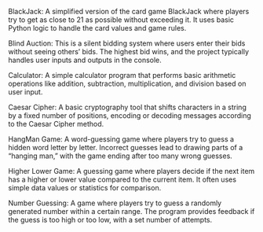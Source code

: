 BlackJack: A simplified version of the card game BlackJack where players try to get as close to 21 as possible without exceeding it. It uses basic Python logic to handle the card values and game rules.

Blind Auction: This is a silent bidding system where users enter their bids without seeing others’ bids. The highest bid wins, and the project typically handles user inputs and outputs in the console.

Calculator: A simple calculator program that performs basic arithmetic operations like addition, subtraction, multiplication, and division based on user input.

Caesar Cipher: A basic cryptography tool that shifts characters in a string by a fixed number of positions, encoding or decoding messages according to the Caesar Cipher method.

HangMan Game: A word-guessing game where players try to guess a hidden word letter by letter. Incorrect guesses lead to drawing parts of a “hanging man,” with the game ending after too many wrong guesses.

Higher Lower Game: A guessing game where players decide if the next item has a higher or lower value compared to the current item. It often uses simple data values or statistics for comparison.

Number Guessing: A game where players try to guess a randomly generated number within a certain range. The program provides feedback if the guess is too high or too low, with a set number of attempts.
